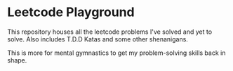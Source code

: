 # Leetcode Playground

This repository houses all the leetcode problems I've solved and yet to solve. Also includes T.D.D Katas and some other shenanigans.

This is more for mental gymnastics to get my problem-solving skills back in shape.